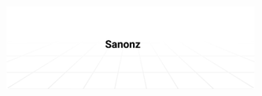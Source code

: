 <a href="https://github.com/sanonz"><img alt="Social banner for Sanonz" src="https://github.com/sanonz/sanonz/raw/master/assets/header.svg"/></a>

